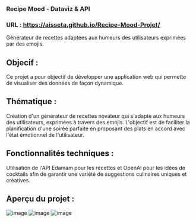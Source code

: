 ### Recipe Mood - Dataviz & API
 ### URL : https://aisseta.github.io/Recipe-Mood-Projet/
Générateur de recettes adaptées aux humeurs des utilisateurs exprimées par des emojis.

 ## Objecif :
Ce projet a pour objectif de développer une application web qui permette de visualiser des données de façon dynamique.

## Thématique :
Création d'un générateur de recettes novateur qui s'adapte aux humeurs des utilisateurs, exprimées à travers des emojis. L'objectif est de faciliter la planification d'une soirée parfaite en proposant des plats en accord avec l'état émotionnel de l'utilisateur.

## Fonctionnalités techniques :
Utilisation de l'API Edamam pour les recettes et OpenAI pour les idées de cocktails afin de garantir une variété de suggestions culinaires uniques et créatives.

## Aperçu du projet :
![image](https://github.com/Aisseta/Recipe-Mood-Projet/assets/85037165/327a70fd-0695-4f8e-a0ba-c57930cd2216)
![image](https://github.com/Aisseta/Recipe-Mood-Projet/assets/85037165/c24e01c7-37c0-4c66-8cb5-42ae19282fd1)
![image](https://github.com/Aisseta/Recipe-Mood-Projet/assets/85037165/ceb6ef92-ce70-4f75-8f46-6645e9256962)



